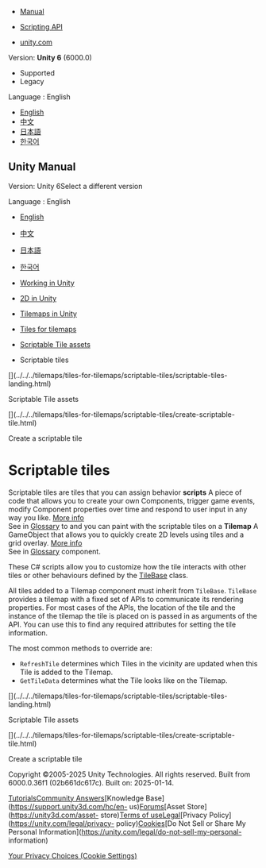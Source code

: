 [](https://docs.unity3d.com)

  * [Manual](../Manual/index.html)
  * [Scripting API](../ScriptReference/index.html)

  * [unity.com](https://unity.com/)

Version: **Unity 6** (6000.0)

  * Supported
  * Legacy

Language : English

  * [English](/Manual/tilemaps/tiles-for-tilemaps/scriptable-tiles/scriptable-tiles.html)
  * [中文](/cn/current/Manual/tilemaps/tiles-for-tilemaps/scriptable-tiles/scriptable-tiles.html)
  * [日本語](/ja/current/Manual/tilemaps/tiles-for-tilemaps/scriptable-tiles/scriptable-tiles.html)
  * [한국어](/kr/current/Manual/tilemaps/tiles-for-tilemaps/scriptable-tiles/scriptable-tiles.html)

[](https://docs.unity3d.com)

## Unity Manual

Version: Unity 6Select a different version

Language : English

  * [English](/Manual/tilemaps/tiles-for-tilemaps/scriptable-tiles/scriptable-tiles.html)
  * [中文](/cn/current/Manual/tilemaps/tiles-for-tilemaps/scriptable-tiles/scriptable-tiles.html)
  * [日本語](/ja/current/Manual/tilemaps/tiles-for-tilemaps/scriptable-tiles/scriptable-tiles.html)
  * [한국어](/kr/current/Manual/tilemaps/tiles-for-tilemaps/scriptable-tiles/scriptable-tiles.html)

  * [Working in Unity](../../../working-in-unity.html)
  * [2D in Unity](../../../Unity2D.html)
  * [Tilemaps in Unity](../../../tilemaps/tilemaps-landing.html)
  * [Tiles for tilemaps](../../../tilemaps/tiles-for-tilemaps/tiles-landing.html)
  * [Scriptable Tile assets](../../../tilemaps/tiles-for-tilemaps/scriptable-tiles/scriptable-tiles-landing.html)
  * Scriptable tiles

[](../../../tilemaps/tiles-for-tilemaps/scriptable-tiles/scriptable-tiles-
landing.html)

Scriptable Tile assets

[](../../../tilemaps/tiles-for-tilemaps/scriptable-tiles/create-scriptable-
tile.html)

Create a scriptable tile

# Scriptable tiles

Scriptable tiles are tiles that you can assign behavior **scripts** A piece of
code that allows you to create your own Components, trigger game events,
modify Component properties over time and respond to user input in any way you
like. [More info](../../../creating-scripts.html)  
See in [Glossary](../../../Glossary.html#Scripts) to and you can paint with
the scriptable tiles on a **Tilemap** A GameObject that allows you to quickly
create 2D levels using tiles and a grid overlay. [More
info](../../../tilemaps/work-with-tilemaps/tilemap-reference.html)  
See in [Glossary](../../../Glossary.html#Tilemap) component.

These C# scripts allow you to customize how the tile interacts with other
tiles or other behaviours defined by the
[TileBase](../../../../ScriptReference/Tilemaps.TileBase.html) class.

All tiles added to a Tilemap component must inherit from `TileBase`.
`TileBase` provides a tilemap with a fixed set of APIs to communicate its
rendering properties. For most cases of the APIs, the location of the tile and
the instance of the tilemap the tile is placed on is passed in as arguments of
the API. You can use this to find any required attributes for setting the tile
information.

The most common methods to override are:

  * `RefreshTile` determines which Tiles in the vicinity are updated when this Tile is added to the Tilemap.
  * `GetTileData` determines what the Tile looks like on the Tilemap.

[](../../../tilemaps/tiles-for-tilemaps/scriptable-tiles/scriptable-tiles-
landing.html)

Scriptable Tile assets

[](../../../tilemaps/tiles-for-tilemaps/scriptable-tiles/create-scriptable-
tile.html)

Create a scriptable tile

Copyright ©2005-2025 Unity Technologies. All rights reserved. Built from
6000.0.36f1 (02b661dc617c). Built on: 2025-01-14.

[Tutorials](https://learn.unity.com/)[Community
Answers](https://answers.unity3d.com)[Knowledge
Base](https://support.unity3d.com/hc/en-
us)[Forums](https://forum.unity3d.com)[Asset Store](https://unity3d.com/asset-
store)[Terms of
use](https://docs.unity3d.com/Manual/TermsOfUse.html)[Legal](https://unity.com/legal)[Privacy
Policy](https://unity.com/legal/privacy-
policy)[Cookies](https://unity.com/legal/cookie-policy)[Do Not Sell or Share
My Personal Information](https://unity.com/legal/do-not-sell-my-personal-
information)

[Your Privacy Choices (Cookie Settings)](javascript:void\(0\);)

